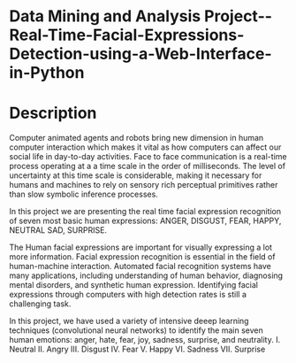 # Data Mining and Analysis Project--Real-Time-Facial-Expressions-Detection-using-a-Web-Interface-in-Python
# Description
Computer animated agents and robots bring new dimension in human computer interaction which makes it vital as how computers can affect our social life in day-to-day activities. Face to face communication is a real-time process operating at a a time scale in the order of milliseconds. The level of uncertainty at this time scale is considerable, making it necessary for humans and machines to rely on sensory rich perceptual primitives rather than slow symbolic inference processes.

In this project we are presenting the real time facial expression recognition of seven most basic human expressions: ANGER, DISGUST, FEAR, HAPPY, NEUTRAL SAD, SURPRISE.

The Human facial expressions are important for visually expressing a lot more information. Facial expression recognition is essential in the field of human-machine interaction. Automated facial recognition systems have many applications, including understanding of human behavior, diagnosing mental disorders, and synthetic human expression. Identifying facial expressions through computers with high detection rates is still a challenging task.

In this project, we have used a variety of intensive deeep learning techniques (convolutional neural networks) to identify the main seven human emotions: anger, hate, fear, joy, sadness, surprise, and neutrality.
I. Neutral II. Angry III. Disgust IV. Fear V. Happy VI. Sadness VII. Surprise
